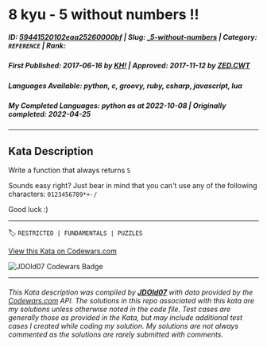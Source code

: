 # 8 kyu - 5 without numbers !!

##### **ID**: [59441520102eaa25260000bf](https://www.codewars.com/kata/59441520102eaa25260000bf) | **Slug**: [_5-without-numbers](https://www.codewars.com/kata/59441520102eaa25260000bf) | **Category**: `REFERENCE` | **Rank**: <span style="color:white">8 kyu</span>

##### **First Published**: 2017-06-16 ***by*** [KH!](https://www.codewars.com/users/KH!) | **Approved**: 2017-11-12 ***by*** [ZED.CWT](https://www.codewars.com/users/ZED.CWT)

##### **Languages Available**: python, c, groovy, ruby, csharp, javascript, lua

##### **My Completed Languages**: python ***as at*** 2022-10-08 | **Originally completed**: 2022-04-25

---

## Kata Description


Write a function that always returns `5`



Sounds easy right? Just bear in mind that you can't use any of the following characters: `0123456789*+-/`



Good luck :)



---


🏷 `RESTRICTED | FUNDAMENTALS | PUZZLES`


[View this Kata on Codewars.com](https://www.codewars.com/kata/59441520102eaa25260000bf)

![](https://www.codewars.com/users/jdold07/badges/large "JDOld07 Codewars Badge")

---

###### *This Kata description was compiled by [**JDOld07**](https://tpstech.dev) with data provided by the [Codewars.com](https://www.codewars.com) API.  The solutions in this repo associated with this kata are my solutions unless otherwise noted in the code file.  Test cases are generally those as provided in the Kata, but may include additional test cases I created while coding my solution.  My solutions are not always commented as the solutions are rarely submitted with comments.*
